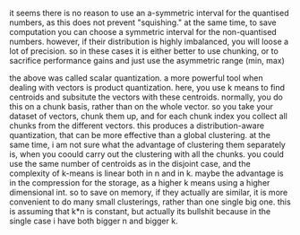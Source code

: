 it seems there is no reason to use an a-symmetric interval for the quantised numbers, as this does not prevent "squishing."
at the same time, to save computation you can choose a symmetric interval for the non-quantised numbers. however, if their
distribution is highly imbalanced, you will loose a lot of precision. so in these cases it is either better to use chunking,
or to sacrifice performance gains and just use the asymmetric range (min, max)


the above was called scalar quantization. a more powerful tool when dealing with vectors is product quantization. here, 
you use k means to find centroids and subsitute the vectors with these centroids. normally, you do this on a chunk basis, 
rather than on the whole vector. so you take your dataset of vectors, chunk them up, and for each chunk index you collect all 
chunks from the different vectors. this produces a distribution-aware quantization, that can be more effective than a global 
clustering. at the same time, i am not sure what the advantage of clustering them separately is, when you coould carry out 
the clustering with all the chunks. you could use the same number of centroids as in the disjoint case, and the complexity of
k-means is linear both in n and in k. maybe the advantage is in the compression for the storage, as a higher k means using a 
higher dimensional int. so to save on memory, if they actually are similar, it is more convenient to do many small clusterings, 
rather than one single big one. this is assuming that k*n is constant, but actually its bullshit because in the single 
case i have both bigger n and bigger k. 